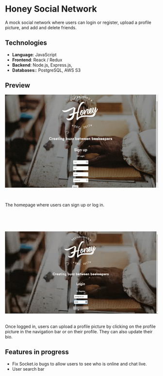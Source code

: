 # Honey Social Network

A mock social network where users can login or register, upload a profile picture, and add and delete friends.

<!-- View full project online **[here](https://u-bahn-typography.herokuapp.com/).** -->

## Technologies
* **Language**: JavaScript
* **Frontend**: Reack / Redux
* **Backend**: Node.js, Express.js,
* **Databases:**: PostgreSQL, AWS S3

## Preview

![Preview 1](https://github.com/kaylarobertson3/honey-social-network/blob/master/preview1.gif "Preview 1")

<br />


 The homepage where users can sign up or log in.


 <br />
 <br />
 <br />







 ![Preview 1](https://github.com/kaylarobertson3/honey-social-network/blob/master/preview2.gif "Preview 1")

 <br />
Once logged in, users can upload a profile picture by clicking on the profile picture in the navigation bar or on their profile. They can also update their bio.


## Features in progress
* Fix Socket.io bugs to allow users to see who is online and chat live.
* User search bar
